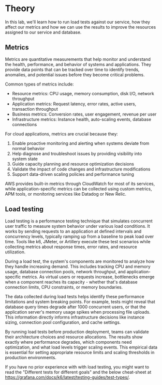 # Theory

In this lab, we'll learn how to run load tests against our service, how they affect our metrics and how we can use the results to improve the resources assigned to our service and database.


## Metrics

Metrics are quantitative measurements that help monitor and understand the health, performance, and behavior of systems and applications. They provide data points that can be tracked over time to identify trends, anomalies, and potential issues before they become critical problems.

Common types of metrics include:

- Resource metrics: CPU usage, memory consumption, disk I/O, network throughput
- Application metrics: Request latency, error rates, active users, transaction throughput
- Business metrics: Conversion rates, user engagement, revenue per user
- Infrastructure metrics: Instance health, auto-scaling events, database connections

For cloud applications, metrics are crucial because they:

1. Enable proactive monitoring and alerting when systems deviate from normal behavior
2. Help diagnose and troubleshoot issues by providing visibility into system state
3. Guide capacity planning and resource optimization decisions
4. Validate the impact of code changes and infrastructure modifications
5. Support data-driven scaling policies and performance tuning

AWS provides built-in metrics through CloudWatch for most of its services, while application-specific metrics can be collected using custom metrics, APM tools, or monitoring services like Datadog or New Relic.


## Load testing

Load testing is a performance testing technique that simulates concurrent user traffic to measure system behavior under various load conditions. It works by sending requests to an application at defined intervals and concurrency levels, typically ramping up from a baseline to peak load over time. Tools like k6, JMeter, or Artillery execute these test scenarios while collecting metrics about response times, error rates, and resource utilization.

During a load test, the system's components are monitored to analyze how they handle increasing demand. This includes tracking CPU and memory usage, database connection pools, network throughput, and application-specific metrics. As virtual users or requests increase, bottlenecks emerge when a component reaches its capacity - whether that's database connection limits, CPU constraints, or memory boundaries.

The data collected during load tests helps identify these performance limitations and system breaking points. For example, tests might reveal that database query times degrade after 1000 concurrent users, or that the application server's memory usage spikes when processing file uploads. This information directly informs infrastructure decisions like instance sizing, connection pool configuration, and cache settings.

By running load tests before production deployment, teams can validate their architecture choices and resource allocations. The results show exactly where performance degrades, which components need optimization, and what load levels trigger scaling events. This empirical data is essential for setting appropriate resource limits and scaling thresholds in production environments.

If you have no prior experience with with load testing, you might want to read the "Different tests for different goals" and the below cheat-sheet at https://grafana.com/docs/k6/latest/testing-guides/test-types/.
